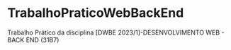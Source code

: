 # TrabalhoPraticoWebBackEnd
Trabalho Prático da disciplina [DWBE 2023/1]-DESENVOLVIMENTO WEB - BACK END (31B7)
